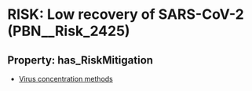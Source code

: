 # RISK: __Low recovery of SARS-CoV-2__ (PBN__Risk_2425)

## Property: has_RiskMitigation

* [Virus concentration methods](PBN__Mitigation_63)

